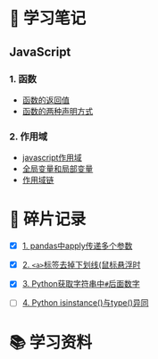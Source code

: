 # :notebook_with_decorative_cover: 学习笔记
## JavaScript
### 1. 函数
- [函数的返回值](https://github.com/BellaZZZZZ/haizhetang.github.io/blob/main/notes/javascript-pink/%E5%87%BD%E6%95%B0.md#%E5%87%BD%E6%95%B0%E7%9A%84%E8%BF%94%E5%9B%9E%E5%80%BC)
- [函数的两种声明方式](https://github.com/BellaZZZZZ/haizhetang.github.io/blob/main/notes/javascript-pink/%E5%87%BD%E6%95%B0.md#%E5%87%BD%E6%95%B0%E7%9A%84%E4%B8%A4%E7%A7%8D%E5%A3%B0%E6%98%8E%E6%96%B9%E5%BC%8F)
### 2. 作用域
- [javascript作用域](https://github.com/BellaZZZZZ/haizhetang.github.io/blob/main/notes/javascript-pink/%E4%BD%9C%E7%94%A8%E5%9F%9F.md#javascript%E4%BD%9C%E7%94%A8%E5%9F%9F)
- [全局变量和局部变量](https://github.com/BellaZZZZZ/haizhetang.github.io/blob/main/notes/javascript-pink/%E4%BD%9C%E7%94%A8%E5%9F%9F.md#%E5%85%A8%E5%B1%80%E5%8F%98%E9%87%8F%E5%92%8C%E5%B1%80%E9%83%A8%E5%8F%98%E9%87%8F)
- [作用域链](https://github.com/BellaZZZZZ/haizhetang.github.io/blob/main/notes/javascript-pink/%E4%BD%9C%E7%94%A8%E5%9F%9F.md#%E4%BD%9C%E7%94%A8%E5%9F%9F%E9%93%BE)

# :memo: 碎片记录
- [x] [1. pandas中apply传递多个参数](https://github.com/BellaZZZZZ/haizhetang.github.io/issues/1)
- [x] [2. `<a>`标签去掉下划线(鼠标悬浮时](https://github.com/BellaZZZZZ/haizhetang.github.io/issues/2)
- [x] [3. Python获取字符串中`#`后面数字](https://github.com/BellaZZZZZ/haizhetang.github.io/issues/3)
- [ ] [4. Python isinstance()与type()异同](https://github.com/BellaZZZZZ/haizhetang.github.io/issues/4)


# :books: 学习资料
